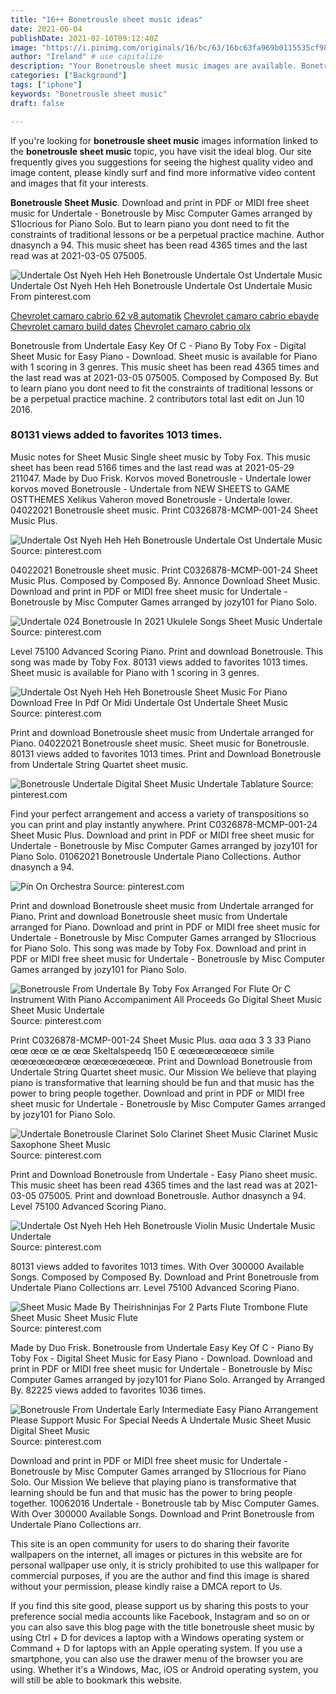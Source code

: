 ```yaml
---
title: "16++ Bonetrousle sheet music ideas"
date: 2021-06-04
publishDate: 2021-02-10T09:12:40Z
image: "https://i.pinimg.com/originals/16/bc/63/16bc63fa969b0115535cf98a3e14d2b1.png"
author: "Ireland" # use capitalize
description: "Your Bonetrousle sheet music images are available. Bonetrousle sheet music are a topic that is being searched for and liked by netizens today. You can Download the Bonetrousle sheet music files here. Get all free photos and vectors."
categories: ["Background"]
tags: ["iphone"]
keywords: "Bonetrousle sheet music"
draft: false

---
```


If you're looking for **bonetrousle sheet music** images information linked to the **bonetrousle sheet music** topic, you have visit the ideal  blog.  Our site frequently  gives you  suggestions  for seeing  the highest  quality video and image  content, please kindly surf and find more informative video content and images  that fit your interests.

**Bonetrousle Sheet Music**. Download and print in PDF or MIDI free sheet music for Undertale - Bonetrousle by Misc Computer Games arranged by S1locrious for Piano Solo. But to learn piano you dont need to fit the constraints of traditional lessons or be a perpetual practice machine. Author dnasynch a 94. This music sheet has been read 4365 times and the last read was at 2021-03-05 075005.

![Undertale Ost Nyeh Heh Heh Bonetrousle Undertale Ost Undertale Music](https://i.pinimg.com/originals/91/3d/f4/913df40b41d47a17e6f7ee03ee85356e.png "Undertale Ost Nyeh Heh Heh Bonetrousle Undertale Ost Undertale Music")
Undertale Ost Nyeh Heh Heh Bonetrousle Undertale Ost Undertale Music From pinterest.com

[Chevrolet camaro cabrio 62 v8 automatik](/chevrolet-camaro-cabrio-62-v8-automatik/)
[Chevrolet camaro cabrio ebayde](/chevrolet-camaro-cabrio-ebayde/)
[Chevrolet camaro build dates](/chevrolet-camaro-build-dates/)
[Chevrolet camaro cabrio olx](/chevrolet-camaro-cabrio-olx/)

Bonetrousle from Undertale Easy Key Of C - Piano By Toby Fox - Digital Sheet Music for Easy Piano - Download. Sheet music is available for Piano with 1 scoring in 3 genres. This music sheet has been read 4365 times and the last read was at 2021-03-05 075005. Composed by Composed By. But to learn piano you dont need to fit the constraints of traditional lessons or be a perpetual practice machine. 2 contributors total last edit on Jun 10 2016.

### 80131 views added to favorites 1013 times.

Music notes for Sheet Music Single sheet music by Toby Fox. This music sheet has been read 5166 times and the last read was at 2021-05-29 211047. Made by Duo Frisk. Korvos moved Bonetrousle - Undertale lower korvos moved Bonetrousle - Undertale from NEW SHEETS to GAME OSTTHEMES Xelikus Vaheron moved Bonetrousle - Undertale lower. 04022021 Bonetrousle sheet music. Print C0326878-MCMP-001-24 Sheet Music Plus.


![Undertale Ost Nyeh Heh Heh Bonetrousle Undertale Ost Undertale Music](https://i.pinimg.com/originals/91/3d/f4/913df40b41d47a17e6f7ee03ee85356e.png "Undertale Ost Nyeh Heh Heh Bonetrousle Undertale Ost Undertale Music")
Source: pinterest.com

04022021 Bonetrousle sheet music. Print C0326878-MCMP-001-24 Sheet Music Plus. Composed by Composed By. Annonce Download Sheet Music. Download and print in PDF or MIDI free sheet music for Undertale - Bonetrousle by Misc Computer Games arranged by jozy101 for Piano Solo.

![Undertale 024 Bonetrousle In 2021 Ukulele Songs Sheet Music Undertale](https://i.pinimg.com/originals/0d/ea/cd/0deacd08ee185129c8adb01788da3126.png "Undertale 024 Bonetrousle In 2021 Ukulele Songs Sheet Music Undertale")
Source: pinterest.com

Level 75100 Advanced Scoring Piano. Print and download Bonetrousle. This song was made by Toby Fox. 80131 views added to favorites 1013 times. Sheet music is available for Piano with 1 scoring in 3 genres.

![Undertale Ost Nyeh Heh Heh Bonetrousle Sheet Music For Piano Download Free In Pdf Or Midi Undertale Ost Undertale Sheet Music](https://i.pinimg.com/originals/04/63/28/0463284a2919c154566760a41866b8bb.png "Undertale Ost Nyeh Heh Heh Bonetrousle Sheet Music For Piano Download Free In Pdf Or Midi Undertale Ost Undertale Sheet Music")
Source: pinterest.com

Print and download Bonetrousle sheet music from Undertale arranged for Piano. 04022021 Bonetrousle sheet music. Sheet music for Bonetrousle. 80131 views added to favorites 1013 times. Print and Download Bonetrousle from Undertale String Quartet sheet music.

![Bonetrousle Undertale Digital Sheet Music Undertale Tablature](https://i.pinimg.com/originals/f1/c8/b6/f1c8b6a79c11956813cbbfcbb6b14318.png "Bonetrousle Undertale Digital Sheet Music Undertale Tablature")
Source: pinterest.com

Find your perfect arrangement and access a variety of transpositions so you can print and play instantly anywhere. Print C0326878-MCMP-001-24 Sheet Music Plus. Download and print in PDF or MIDI free sheet music for Undertale - Bonetrousle by Misc Computer Games arranged by jozy101 for Piano Solo. 01062021 Bonetrousle Undertale Piano Collections. Author dnasynch a 94.

![Pin On Orchestra](https://i.pinimg.com/originals/80/62/d0/8062d03c12f2f1abe9e810d6a8b89735.png "Pin On Orchestra")
Source: pinterest.com

Print and download Bonetrousle sheet music from Undertale arranged for Piano. Print and download Bonetrousle sheet music from Undertale arranged for Piano. Download and print in PDF or MIDI free sheet music for Undertale - Bonetrousle by Misc Computer Games arranged by S1locrious for Piano Solo. This song was made by Toby Fox. Download and print in PDF or MIDI free sheet music for Undertale - Bonetrousle by Misc Computer Games arranged by jozy101 for Piano Solo.

![Bonetrousle From Undertale By Toby Fox Arranged For Flute Or C Instrument With Piano Accompaniment All Proceeds Go Digital Sheet Music Sheet Music Undertale](https://i.pinimg.com/originals/9f/64/05/9f64051327d41da8275409f8b82d0203.png "Bonetrousle From Undertale By Toby Fox Arranged For Flute Or C Instrument With Piano Accompaniment All Proceeds Go Digital Sheet Music Sheet Music Undertale")
Source: pinterest.com

Print C0326878-MCMP-001-24 Sheet Music Plus. ααα ααα 3 3 33 Piano œœ œœ œ œ œœ Skeltalspeedq 150 Ε œœœœœœœœ simile œœœœœœœœ œœœœœœœœ. Print and Download Bonetrousle from Undertale String Quartet sheet music. Our Mission We believe that playing piano is transformative that learning should be fun and that music has the power to bring people together. Download and print in PDF or MIDI free sheet music for Undertale - Bonetrousle by Misc Computer Games arranged by jozy101 for Piano Solo.

![Undertale Bonetrousle Clarinet Solo Clarinet Sheet Music Clarinet Music Saxophone Sheet Music](https://i.pinimg.com/originals/a3/e1/59/a3e1593cbbf9c9496ca9661e4e3cfa73.png "Undertale Bonetrousle Clarinet Solo Clarinet Sheet Music Clarinet Music Saxophone Sheet Music")
Source: pinterest.com

Print and Download Bonetrousle from Undertale - Easy Piano sheet music. This music sheet has been read 4365 times and the last read was at 2021-03-05 075005. Print and download Bonetrousle. Author dnasynch a 94. Level 75100 Advanced Scoring Piano.

![Undertale Ost Nyeh Heh Heh Bonetrousle Violin Music Undertale Music Undertale](https://i.pinimg.com/originals/10/69/9c/10699cea70c30bc420c9627413977416.png "Undertale Ost Nyeh Heh Heh Bonetrousle Violin Music Undertale Music Undertale")
Source: pinterest.com

80131 views added to favorites 1013 times. With Over 300000 Available Songs. Composed by Composed By. Download and Print Bonetrousle from Undertale Piano Collections arr. Level 75100 Advanced Scoring Piano.

![Sheet Music Made By Theirishninjas For 2 Parts Flute Trombone Flute Sheet Music Sheet Music Flute](https://i.pinimg.com/originals/d1/f1/f2/d1f1f2f3fd7b2de8b7688b9c02ee0936.png "Sheet Music Made By Theirishninjas For 2 Parts Flute Trombone Flute Sheet Music Sheet Music Flute")
Source: pinterest.com

Made by Duo Frisk. Bonetrousle from Undertale Easy Key Of C - Piano By Toby Fox - Digital Sheet Music for Easy Piano - Download. Download and print in PDF or MIDI free sheet music for Undertale - Bonetrousle by Misc Computer Games arranged by jozy101 for Piano Solo. Arranged by Arranged By. 82225 views added to favorites 1036 times.

![Bonetrousle From Undertale Early Intermediate Easy Piano Arrangement Please Support Music For Special Needs A Undertale Music Sheet Music Digital Sheet Music](https://i.pinimg.com/originals/16/bc/63/16bc63fa969b0115535cf98a3e14d2b1.png "Bonetrousle From Undertale Early Intermediate Easy Piano Arrangement Please Support Music For Special Needs A Undertale Music Sheet Music Digital Sheet Music")
Source: pinterest.com

Download and print in PDF or MIDI free sheet music for Undertale - Bonetrousle by Misc Computer Games arranged by S1locrious for Piano Solo. Our Mission We believe that playing piano is transformative that learning should be fun and that music has the power to bring people together. 10062016 Undertale - Bonetrousle tab by Misc Computer Games. With Over 300000 Available Songs. Download and Print Bonetrousle from Undertale Piano Collections arr.

This site is an open community for users to do sharing their favorite wallpapers on the internet, all images or pictures in this website are for personal wallpaper use only, it is stricly prohibited to use this wallpaper for commercial purposes, if you are the author and find this image is shared without your permission, please kindly raise a DMCA report to Us.

If you find this site good, please support us by sharing this posts to your preference social media accounts like Facebook, Instagram and so on or you can also save this blog page with the title bonetrousle sheet music by using Ctrl + D for devices a laptop with a Windows operating system or Command + D for laptops with an Apple operating system. If you use a smartphone, you can also use the drawer menu of the browser you are using. Whether it's a Windows, Mac, iOS or Android operating system, you will still be able to bookmark this website.
